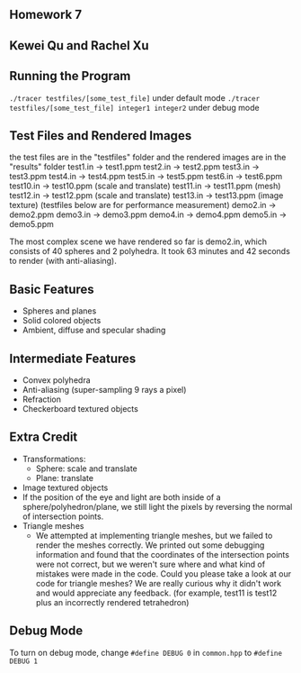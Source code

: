 ## Homework 7
## Kewei Qu and Rachel Xu

## Running the Program
`./tracer testfiles/[some_test_file]` under default mode
`./tracer testfiles/[some_test_file] integer1 integer2` under debug mode

## Test Files and Rendered Images
the test files are in the "testfiles" folder and the rendered images are in the "results" folder
test1.in -> test1.ppm
test2.in -> test2.ppm
test3.in -> test3.ppm
test4.in -> test4.ppm
test5.in -> test5.ppm
test6.in -> test6.ppm
test10.in -> test10.ppm (scale and translate)
test11.in -> test11.ppm (mesh)
test12.in -> test12.ppm (scale and translate)
test13.in -> test13.ppm (image texture)
(testfiles below are for performance measurement)
demo2.in -> demo2.ppm
demo3.in -> demo3.ppm
demo4.in -> demo4.ppm
demo5.in -> demo5.ppm

The most complex scene we have rendered so far is demo2.in, which consists of 40 spheres
and 2 polyhedra. It took 63 minutes and 42 seconds to render (with anti-aliasing).

## Basic Features
- Spheres and planes
- Solid colored objects
- Ambient, diffuse and specular shading

## Intermediate Features
- Convex polyhedra
- Anti-aliasing (super-sampling 9 rays a pixel)
- Refraction
- Checkerboard textured objects

## Extra Credit
- Transformations:
  - Sphere: scale and translate
  - Plane: translate
- Image textured objects
- If the position of the eye and light are both inside of a sphere/polyhedron/plane,
  we still light the pixels by reversing the normal of intersection points.
- Triangle meshes
  - We attempted at implementing triangle meshes, but we failed to render the meshes
    correctly. We printed out some debugging information and found that the coordinates
    of the intersection points were not correct, but we weren't sure where and what
    kind of mistakes were made in the code. Could you please take a look at our code
    for triangle meshes? We are really curious why it didn't work and would appreciate
    any feedback. (for example, test11 is test12 plus an incorrectly rendered tetrahedron)

## Debug Mode
To turn on debug mode, change `#define DEBUG 0` in `common.hpp` to `#define DEBUG 1`
